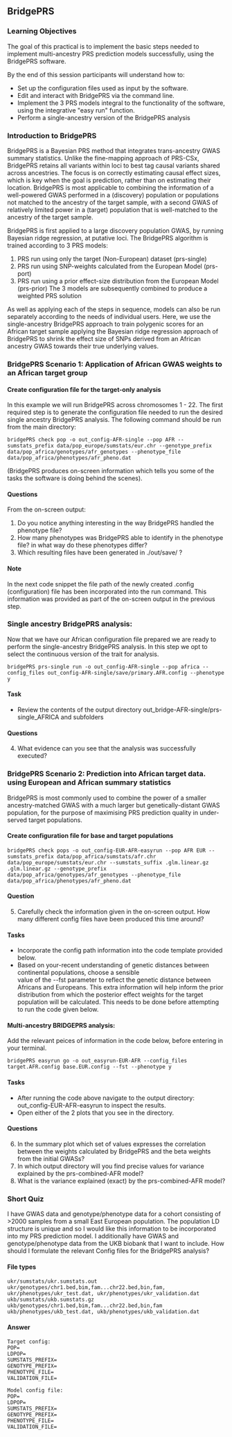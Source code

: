 ## BridgePRS

### Learning Objectives
The goal of this practical is to implement the basic steps needed to implement multi-ancestry PRS prediction models successfully, using the BridgePRS software.

By the end of this session participants will understand how to:
- Set up the configuration files used as input by the software.
- Edit and interact with BridgePRS via the command line. 
- Implement the 3 PRS models integral to the functionality of the software, using the integrative "easy run" function.
- Perform a single-ancestry version of the BridgePRS analysis

### Introduction to BridgePRS
BridgePRS is a Bayesian PRS method that integrates trans-ancestry GWAS summary statistics. Unlike the fine-mapping approach of PRS-CSx, BridgePRS retains all variants within loci to best tag causal variants shared across ancestries. The focus is on correctly estimating causal effect sizes, which is key when the goal is prediction, rather than on estimating their location. BridgePRS is most applicable to combining the information of a well-powered GWAS performed in a (discovery) population or populations not matched to the ancestry of the target sample, with a second GWAS of relatively limited power in a (target) population that is well-matched to the ancestry of the target sample.

BridgePRS is first applied to a large discovery population GWAS, by running Bayesian ridge regression, at putative loci. The BridgePRS algorithm is trained according to 3 PRS models:
1. PRS run using only the target (Non-European) dataset (prs-single)
2. PRS run using SNP-weights calculated from the European Model (prs-port)
3. PRS run using a prior effect-size distribution from the European Model (prs-prior)
The 3 models are subsequently combined to produce a weighted PRS solution

As well as applying each of the steps in sequence, models can also be run separately according to the needs of individual users. Here, we use the single-ancestry BridgePRS approach to train polygenic scores for an African target sample applying the Bayesian ridge regression approach of BridgePRS to shrink the effect size of SNPs derived from an African ancestry GWAS towards their true underlying values.

### BridgePRS Scenario 1: Application of African GWAS weights to an African target group

#### Create configuration file for the target-only analysis
In this example we will run BridgePRS across chromosomes 1 - 22. The first required step is to generate the configuration file needed to run the desired single ancestry BridgePRS analysis. The following command should be run from the main directory:
```
bridgePRS check pop -o out_config-AFR-single --pop AFR --sumstats_prefix data/pop_europe/sumstats/eur.chr --genotype_prefix data/pop_africa/genotypes/afr_genotypes --phenotype_file data/pop_africa/phenotypes/afr_pheno.dat
```
(BridgePRS produces on-screen information which tells you some of the tasks the software is doing behind the scenes).

#### Questions
From the on-screen output:
1. Do you notice anything interesting in the way BridgePRS handled the phenotype file?
2. How many phenotypes was BridgePRS able to identify in the phenotype file? in what way do these phenotypes differ?
3. Which resulting files have been generated in ./out/save/ ?

#### Note
In the next code snippet the file path of the newly created .config (configuration) file has been incorporated into the run command. This information was provided as part of the on-screen output in the previous step. 


### Single ancestry BridgePRS analysis:
Now that we have our African configuration file prepared we are ready to perform the single-ancestry BridgePRS analysis.
In this step we opt to select the continuous version of the trait for analysis.
```
bridgePRS prs-single run -o out_config-AFR-single --pop africa --config_files out_config-AFR-single/save/primary.AFR.config --phenotype y
```

#### Task
- Review the contents of the output directory  out_bridge-AFR-single/prs-single_AFRICA and subfolders

#### Questions
4. What evidence can you see that the analysis was successfully executed?


### BridgePRS Scenario 2:  Prediction into African target data. using European and African summary statistics
BridgePRS is most commonly used to combine the power of a smaller ancestry-matched GWAS with a much larger but genetically-distant GWAS population, for the purpose of maximising PRS prediction quality in under-served target populations.

#### Create configuration file for base and target populations
```
bridgePRS check pops -o out_config-EUR-AFR-easyrun --pop AFR EUR --sumstats_prefix data/pop_africa/sumstats/afr.chr data/pop_europe/sumstats/eur.chr --sumstats_suffix .glm.linear.gz .glm.linear.gz --genotype_prefix data/pop_africa/genotypes/afr_genotypes --phenotype_file data/pop_africa/phenotypes/afr_pheno.dat
```
#### Question
5. Carefully check the information given in the on-screen output. How many different config files have been produced
   this time around?

#### Tasks
- Incorporate the config path information into the code template provided below.
- Based on your-recent understanding of genetic distances between continental populations, choose a sensible    
  value of the --fst parameter to reflect the genetic distance between Africans and Europeans. This extra information     will help inform the prior distribution from which the posterior effect weights for the target population will be
  calculated. This needs to be done before attempting to run the code given below.

#### Multi-ancestry BRIDGEPRS analysis:
Add the relevant peices of information in the code below, before entering in your terminal.
```
bridgePRS easyrun go -o out_easyrun-EUR-AFR --config_files target.AFR.config base.EUR.config --fst --phenotype y
```

#### Tasks
- After running the code above navigate to the output directory: out_config-EUR-AFR-easyrun to inspect the results.
- Open either of the 2 plots that you see in the directory.

#### Questions
6. In the summary plot which set of values expresses the correlation between the weights calculated by BridgePRS and
   the beta weights from the initial GWASs?
8. In which output directory will you find precise values for variance explained by the prs-combined-AFR model?
9. What is the variance explained (exact) by the prs-combined-AFR model?

### Short Quiz
I have GWAS data and genotype/phenotype data for a cohort consisting of >2000 samples from a small East European population. 
The population LD structure is unique and so I would like this information to be incorporated into my PRS prediction model. I additionally have GWAS and genotype/phenotype data from the UKB biobank that I want to include. How should I formulate the relevant Config files for the BridgePRS analysis?

#### File types
```
ukr/sumstats/ukr.sumstats.out
ukr/genotypes/chr1.bed,bim,fam...chr22.bed,bin,fam,
ukr/phenotypes/ukr_test.dat, ukr/phenotypes/ukr_validation.dat
ukb/sumstats/ukb.sumstats.gz
ukb/genotypes/chr1.bed,bim,fam...chr22.bed,bin,fam
ukb/phenotypes/ukb_test.dat, ukb/phenotypes/ukb_validation.dat
```
#### Answer
```
Target config:
POP=
LDPOP=
SUMSTATS_PREFIX=
GENOTYPE_PREFIX=
PHENOTYPE_FILE=
VALIDATION_FILE=

Model config file:
POP=
LDPOP=
SUMSTATS_PREFIX=
GENOTYPE_PREFIX=
PHENOTYPE_FILE=
VALIDATION_FILE=
```
